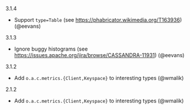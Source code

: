 
3.1.4
 * Support `type=Table` (see https://phabricator.wikimedia.org/T163936) (@eevans)

3.1.3
 * Ignore buggy histograms (see https://issues.apache.org/jira/browse/CASSANDRA-11931) (@eevans)

3.1.2
 * Add `o.a.c.metrics.{Client,Keyspace}` to interesting types (@wmalik)

2.1.2
 * Add `o.a.c.metrics.{Client,Keyspace}` to interesting types (@wmalik)
